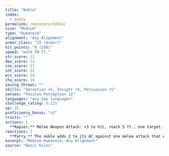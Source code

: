 ```yaml
---
title: "Noble"
index:
  - noble
permalink: /monsters/noble/
size: "Medium"
type: "Humanoid"
alignment: "Any Alignment"
armor_class: "15 (Armor)"
hit_points: "9 (2d8)"
speed: "walk 30 ft."
str_score: 11
dex_score: 12
con_score: 11
int_score: 12
wis_score: 14
cha_score: 16
saving_throws: ""
skills: "Deception +5, Insight +4, Persuasion +5"
senses: "Passive Perception 12"
languages: "any two languages"
challenge_rating: 0.125
xp: 25
proficiency_bonus: "+2"
traits: ""
actions: |
  **Rapier.** Melee Weapon Attack: +3 to hit, reach 5 ft., one target. Hit: 5 (1d8 + 1) piercing damage.
reactions: |
  **Parry.** The noble adds 2 to its AC against one melee attack that would hit it. To do so, the noble must see the attacker and be wielding a melee weapon.
excerpt: "Medium Humanoid, Any Alignment"
source: "Basic Rules"
---
```

